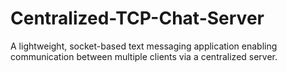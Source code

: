 # Centralized-TCP-Chat-Server
A lightweight, socket-based text messaging application enabling communication between multiple clients via a centralized server.
